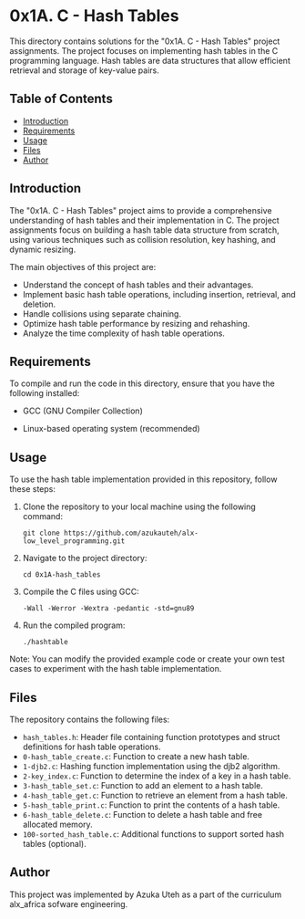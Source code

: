 # 0x1A. C - Hash Tables

This directory contains solutions for the "0x1A. C - Hash Tables" project assignments. The project focuses on implementing hash tables in the C programming language. Hash tables are data structures that allow efficient retrieval and storage of key-value pairs.

## Table of Contents

- [Introduction](#introduction)
- [Requirements](#requirements)
- [Usage](#usage)
- [Files](#files)
- [Author](#author)

## Introduction

The "0x1A. C - Hash Tables" project aims to provide a comprehensive understanding of hash tables and their implementation in C. The project assignments focus on building a hash table data structure from scratch, using various techniques such as collision resolution, key hashing, and dynamic resizing.

The main objectives of this project are:

- Understand the concept of hash tables and their advantages.
- Implement basic hash table operations, including insertion, retrieval, and deletion.
- Handle collisions using separate chaining.
- Optimize hash table performance by resizing and rehashing.
- Analyze the time complexity of hash table operations.

## Requirements

To compile and run the code in this directory, ensure that you have the following installed:

- GCC (GNU Compiler Collection)

- Linux-based operating system (recommended)


## Usage

To use the hash table implementation provided in this repository, follow these steps:

1. Clone the repository to your local machine using the following command:

   ```
   git clone https://github.com/azukauteh/alx-low_level_programming.git
   ```

2. Navigate to the project directory:

   ```
   cd 0x1A-hash_tables
   ```

3. Compile the C files using GCC:

   ```
   -Wall -Werror -Wextra -pedantic -std=gnu89
   ```

4. Run the compiled program:

   ```
   ./hashtable
   ```

Note: You can modify the provided example code or create your own test cases to experiment with the hash table implementation.

## Files

The repository contains the following files:

- `hash_tables.h`: Header file containing function prototypes and struct definitions for hash table operations.
- `0-hash_table_create.c`: Function to create a new hash table.
- `1-djb2.c`: Hashing function implementation using the djb2 algorithm.
- `2-key_index.c`: Function to determine the index of a key in a hash table.
- `3-hash_table_set.c`: Function to add an element to a hash table.
- `4-hash_table_get.c`: Function to retrieve an element from a hash table.
- `5-hash_table_print.c`: Function to print the contents of a hash table.
- `6-hash_table_delete.c`: Function to delete a hash table and free allocated memory.
- `100-sorted_hash_table.c`: Additional functions to support sorted hash tables (optional).

## Author

This project was implemented by Azuka Uteh  as a part of the curriculum  alx_africa sofware engineering.


